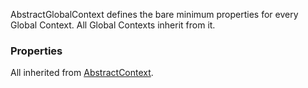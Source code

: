 AbstractGlobalContext defines the bare minimum properties for every Global Context. All Global Contexts 
inherit from it.

### Properties
All inherited from [AbstractContext](/taxonomy/reference/abstract-contexts/overview.md#abstractcontext).
